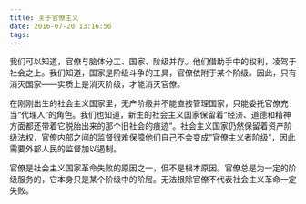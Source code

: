 ```yaml
---
title: 关于官僚主义
date: 2016-07-20 13:16:56
tags: 
---
```


我们可以知道，官僚与脑体分工、国家、阶级并存。他们借助手中的权利，凌驾于社会之上。我们知道，国家是阶级斗争的工具，官僚依附于某个阶级。因此，只有消灭国家——实质上是消灭阶级，才能消灭官僚。

在刚刚出生的社会主义国家里，无产阶级并不能直接管理国家，只能委托官僚充当“代理人”的角色。我们也知道，新生的社会主义国家保留着“经济、道德和精神方面都还带着它脱胎出来的那个旧社会的痕迹”。社会主义国家仍然保留着资产阶级法权，官僚内部之间的监督很难保障他们自己不会变成“官僚主义者阶级”，因此需要外部人民的监督加以遏制。

官僚是社会主义国家革命失败的原因之一，但不是根本原因。官僚总是为一定的阶级服务的，它本身只是某个阶级中的阶层。无法根除官僚不代表社会主义革命一定失败。
